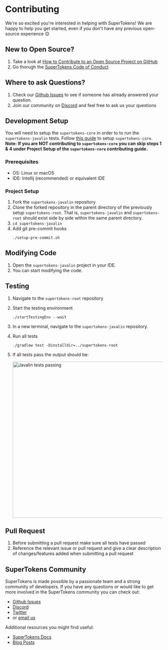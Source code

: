 
# Contributing

We're so excited you're interested in helping with SuperTokens! We are happy to help you get started, even if you don't have any previous open-source experience :blush:

## New to Open Source?
1. Take a look at [How to Contribute to an Open Source Project on GitHub](https://egghead.io/courses/how-to-contribute-to-an-open-source-project-on-github)
2. Go thorugh the [SuperTokens Code of Conduct](https://github.com/supertokens/supertokens-javalin/blob/master/CODE_OF_CONDUCT.md)

## Where to ask Questions?
1. Check our [Github Issues](https://github.com/supertokens/supertokens-javalin/issues) to see if someone has already answered your question.
2. Join our community on [Discord](https://supertokens.io/discord) and feel free to ask us your questions


## Development Setup
You will need to setup the `supertokens-core` in order to to run the `supertokens-javalin` tests. Follow [this guide](https://github.com/supertokens/supertokens-core/blob/master/CONTRIBUTING.md#development-setup) to setup `supertokens-core`.
**Note: If you are NOT contributing to `supertokens-core` you can skip steps 1 & 4 under Project Setup of the `supertokens-core` contributing guide.**

### Prerequisites
- OS: Linux or macOS
- IDE: Intellij (recommended) or equivalent IDE

### Project Setup
1. Fork the `supertokens-javalin` repository
2. Clone the forked repository in the parent directory of the previously setup `supertokens-root`.  That is, `supertokens-javalin` and `supertokens-root` should exist side by side within the same parent directory.
3. `cd supertokens-javalin`
4. Add git pre-commit hooks
   ```
   ./setup-pre-commit.sh
   ```

## Modifying Code  
1. Open the `supertokens-javalin` project in your IDE.
2. You can start modifying the code.

## Testing
1. Navigate to the `supertokens-root` repository
2. Start the testing environment
   ```
   ./startTestingEnv --wait
   ```
3. In a new terminal, navigate to the `supertokens-javalin` repository.
4. Run all tests
   ```
   ./gradlew test -Dinstalldir=../supertokens-root
   ```
5. If all tests pass the output should be:

   <img src="https://github.com/supertokens/supertokens-logo/blob/master/images/supertokens-javalin-tests-passing.png" alt="Javalin tests passing" width="500px">


## Pull Request
1. Before submitting a pull request make sure all tests have passed
2. Reference the relevant issue or pull request and give a clear description of changes/features added when submitting a pull request

## SuperTokens Community
SuperTokens is made possible by a passionate team and a strong community of developers. If you have any questions or would like to get more involved in the SuperTokens community you can check out:
  - [Github Issues](https://github.com/supertokens/supertokens-javalin/issues)
  - [Discord](https://supertokens.io/discord)
  - [Twitter](https://twitter.com/supertokensio)
  - or [email us](mailto:team@supertokens.io)
  
Additional resources you might find useful:
  - [SuperTokens Docs](https://supertokens.io/docs/community/getting-started/installation)
  - [Blog Posts](https://supertokens.io/blog/)
